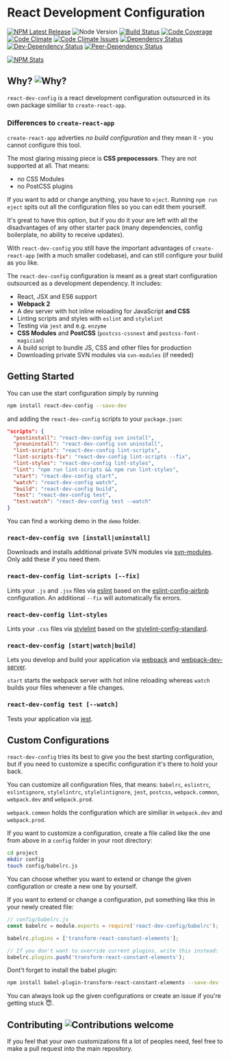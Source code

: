 # React Development Configuration

[![NPM Latest Release][npm-image]][npm-url]
![Node Version][node-version-image]
[![Build Status][build-image]][build-url]
[![Code Coverage][coverage-image]][coverage-url]
[![Code Climate][code-climate-image]][code-climate-url]
[![Code Climate Issues][code-climate-issues-image]][code-climate-issues-url]
[![Dependency Status][dependency-image]][dependency-url]
[![Dev-Dependency Status][dev-dependency-image]][dev-dependency-url]
[![Peer-Dependency Status][peer-dependency-image]][peer-dependency-url]

[![NPM Stats][npm-stats-image]][npm-url]

[npm-image]: https://badge.fury.io/js/react-dev-config.svg
[npm-stats-image]: https://nodei.co/npm/react-dev-config.png?downloads=true&downloadRank=true&stars=true
[npm-url]: https://www.npmjs.com/package/react-dev-config
[node-version-image]: https://img.shields.io/node/v/react-dev-config.svg
[build-image]: https://travis-ci.org/rusty1s/react-dev-config.svg?branch=master
[build-url]: https://travis-ci.org/rusty1s/react-dev-config
[coverage-image]: https://img.shields.io/codecov/c/github/rusty1s/react-dev-config.svg
[coverage-url]: https://codecov.io/github/rusty1s/react-dev-config?branch=master
[code-climate-image]: https://codeclimate.com/github/rusty1s/react-dev-config/badges/gpa.svg
[code-climate-url]: https://codeclimate.com/github/rusty1s/react-dev-config
[code-climate-issues-image]: https://codeclimate.com/github/rusty1s/react-dev-config/badges/issue_count.svg
[code-climate-issues-url]: https://codeclimate.com/github/rusty1s/react-dev-config/issues
[dependency-image]: https://david-dm.org/rusty1s/react-dev-config.svg
[dependency-url]: https://david-dm.org/rusty1s/react-dev-config
[dev-dependency-image]: https://david-dm.org/rusty1s/react-dev-config/dev-status.svg
[dev-dependency-url]: https://david-dm.org/rusty1s/react-dev-config?type=dev
[peer-dependency-image]: https://david-dm.org/rusty1s/react-dev-config/peer-status.svg
[peer-dependency-url]: https://david-dm.org/rusty1s/react-dev-config?type=peer

## Why? ![Why?][why]

[why]: https://img.shields.io/badge/start%20with-why%3F-brightgreen.svg

`react-dev-config` is a react development configuration outsourced in its own
package similiar to `create-react-app`.

### Differences to `create-react-app`

`create-react-app` adverties *no build configuration* and they mean it - you
cannot configure this tool.

The most glaring missing piece is **CSS prepocessors**. They are not supported
at all. That means:

* no CSS Modules
* no PostCSS plugins

If you want to add or change anything, you have to `eject`. Running `npm run
eject` spits out all the configuration files so you can edit them yourself.

It's great to have this option, but if you do it your are left with all the
disadvantages of any other starter pack (many dependencies, config boilerplate,
no ability to receive updates).

With `react-dev-config` you still have the important advantages of
`create-react-app` (with a much smaller codebase), and can still configure your
build as you like.

The `react-dev-config` configuration is meant as a great start configuration
outsourced as a development dependency.
It includes:

* React, JSX and ES6 support
* **Webpack 2**
* A dev server with hot inline reloading for JavaScript **and CSS**
* Linting scripts and styles with `eslint` and `stylelint`
* Testing via `jest` and e.g. `enzyme`
* **CSS Modules** and **PostCSS** (`postcss-cssnext` and
  `postcss-font-magician`)
* A build script to bundle JS, CSS and other files for production
* Downloading private SVN modules via `svn-modules` (if needed)

## Getting Started

You can use the start configuration simply by running

```bash
npm install react-dev-config --save-dev
```

and adding the `react-dev-config` scripts to your `package.json`:

```json
"scripts": {
  "postinstall": "react-dev-config svn install",
  "preuninstall": "react-dev-config svn uninstall",
  "lint-scripts": "react-dev-config lint-scripts",
  "lint-scripts-fix": "react-dev-config lint-scripts --fix",
  "lint-styles": "react-dev-config lint-styles",
  "lint": "npm run lint-scripts && npm run lint-styles",
  "start": "react-dev-config start",
  "watch": "react-dev-config watch",
  "build": "react-dev-config build",
  "test": "react-dev-config test",
  "test:watch": "react-dev-config test --watch"
}
```

You can find a working demo in the `demo` folder.

### `react-dev-config svn [install|uninstall]`

Downloads and installs additional private SVN modules via
[svn-modules](https://github.com/ewrogers/svn-modules).
Only add these if you need them.

### `react-dev-config lint-scripts [--fix]`

Lints your `.js` and `.jsx` files via
[eslint](https://github.com/eslint/eslint) based on the
[eslint-config-airbnb](https://github.com/airbnb/javascript/tree/master/packages/eslint-config-airbnb)
configuration.
An additional `--fix` will automatically fix errors.

### `react-dev-config lint-styles`

Lints your `.css` files via
[stylelint](https://github.com/stylelint/stylelint) based on the
[stylelint-config-standard](https://github.com/stylelint/stylelint-config-standard).

### `react-dev-config [start|watch|build]`

Lets you develop and build your application via
[webpack](https://github.com/webpack/webpack) and
[webpack-dev-server](https://github.com/webpack/webpack-dev-server).

`start` starts the webpack server with hot inline reloading whereas `watch`
builds your files whenever a file changes.

### `react-dev-config test [--watch]`

Tests your application via [jest](https://github.com/facebook/jest).

## Custom Configurations

`react-dev-config` tries its best to give you the best starting configuration,
but if you need to customize a specific configuration it's there to hold your
back.

You can customize all configuration files, that means: `babelrc`, `eslintrc`,
`eslintignore`, `stylelintrc`, `stylelintignore`, `jest`, `postcss`,
`webpack.common`, `webpack.dev` and `webpack.prod`.

`webpack.common` holds the configuration which are similiar in `webpack.dev`
and `webpack.prod`.

If you want to customize a configuration, create a file called like the one
from above in a `config` folder in your root directory:

```bash
cd project
mkdir config
touch config/babelrc.js
```

You can choose whether you want to extend or change the given configuration or
create a new one by yourself.

If you want to extend or change a configuration, put something like this in
your newly created file:

```js
// config/babelrc.js
const babelrc = module.exports = require('react-dev-config/babelrc');

babelrc.plugins = ['transform-react-constant-elements'];

// If you don't want to override current plugins, write this instead:
babelrc.plugins.push('transform-react-constant-elements');
```

Dont't forget to install the babel plugin:

```bash
npm install babel-plugin-transform-react-constant-elements --save-dev
```

You can always look up the given configurations or create an issue if you're
getting stuck 😇.

## Contributing ![Contributions welcome][contributing]

[contributing]: https://img.shields.io/badge/contributions-welcome-brightgreen.svg

If you feel that your own customizations fit a lot of peoples need, feel free
to make a pull request into the main repository.
